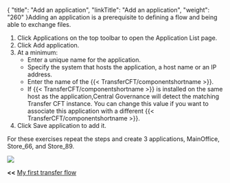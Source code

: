 {
    "title": "Add an application",
    "linkTitle": "Add an application",
    "weight": "260"
}Adding an application is a prerequisite to defining a flow and being able to exchange files.

1.  Click Applications on the top toolbar to open the Application List page.
2.  Click Add application.
3.  At a minimum:
    -   Enter a unique name for the application.  
    -   Specify the system that hosts the application, a host name or an IP address.
    -   Enter the name of the {{< TransferCFT/componentshortname >}}.
    -   If  {{< TransferCFT/componentshortname >}} is installed on the same host as the application,Central Governance will detect the matching Transfer CFT instance. You can change this value if you want to associate this application with a different {{< TransferCFT/componentshortname >}}.
4.  Click Save application to add it.

For these exercises repeat the steps and create 3 applications, MainOffice, Store\_66, and Store\_89.

<img src="/Images/TransferCFT/create_application_w_cg.png" class="maxWidth" />

**&lt;&lt;** <a href="../../" class="bold_in_para MCXref xref xrefbold_in_para">My first transfer flow</a>

